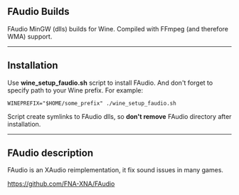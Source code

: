 ## FAudio Builds
FAudio MinGW (dlls) builds for Wine. Compiled with FFmpeg (and therefore WMA) support.

---

## Installation

Use **wine_setup_faudio.sh** script to install FAudio. And don't forget to specify path to your Wine prefix. For example:

    WINEPREFIX="$HOME/some_prefix" ./wine_setup_faudio.sh
    
Script create symlinks to FAudio dlls, so **don't remove** FAudio directory after installation.

---

## FAudio description

FAudio is an XAudio reimplementation, it fix sound issues in many games.

https://github.com/FNA-XNA/FAudio
